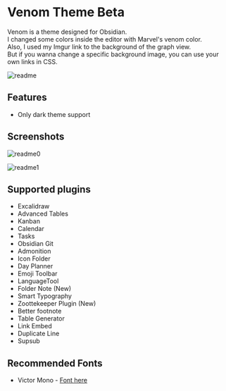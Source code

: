 # Venom Theme Beta

Venom is a theme designed for Obsidian.  
I changed some colors inside the editor with Marvel's venom color.  
Also, I used my Imgur link to the background of the graph view.   
But if you wanna change a specific background image, you can use your own links in CSS.  

![readme](https://github.com/fatiger92/obsidian_venom_theme/assets/72366776/98d5c9da-bb2d-4102-82ea-b4c76506266e)

## Features
- Only dark theme support

## Screenshots

![readme0](https://github.com/fatiger92/obsidian_venom_theme/assets/72366776/44c7d1a9-b879-4c69-b099-f8f527052074)

![readme1](https://github.com/fatiger92/obsidian_venom_theme/assets/72366776/0ea2e9ac-a2d4-46bd-b32b-a779aa6138b2)

## Supported plugins

- Excalidraw
- Advanced Tables
- Kanban
- Calendar
- Tasks
- Obsidian Git
- Admonition
- Icon Folder
- Day Planner
- Emoji Toolbar
- LanguageTool
- Folder Note (New)
- Smart Typography
- Zoottekeeper Plugin (New)
- Better footnote
- Table Generator
- Link Embed
- Duplicate Line
- Supsub


## Recommended Fonts
- Victor Mono - [Font here](https://rubjo.github.io/victor-mono/)
